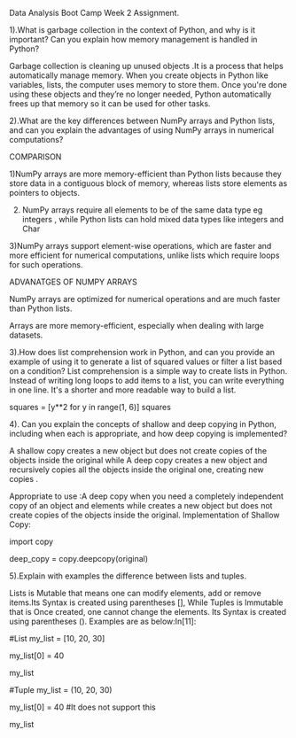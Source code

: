 

  Data Analysis Boot Camp Week 2 Assignment. 

 1).What is garbage collection in the context of Python, and why is it important? Can you explain how memory management is handled in Python?


 Garbage collection is cleaning up unused objects .It is a process that helps automatically manage memory. When you create objects in Python like variables, lists, the computer uses memory to store them. Once you're done using these objects and they’re no longer needed, Python automatically frees up that memory so it can be used for other tasks. 


 2).What are the key differences between NumPy arrays and Python lists, and can you explain the advantages of using NumPy arrays in numerical computations?

 COMPARISON

 
 1)NumPy arrays are more memory-efficient than Python lists because they store data in a contiguous block of memory, whereas lists store elements as pointers to objects.

2) NumPy arrays require all elements to be of the same data type eg integers , while Python lists can hold mixed data types like integers and Char

 3)NumPy arrays support element-wise operations, which are faster and more efficient for numerical computations, unlike lists which require loops for such operations.

ADVANATGES OF NUMPY ARRAYS

NumPy arrays are optimized for numerical operations and are much faster than Python lists.

 Arrays are more memory-efficient, especially when dealing with large datasets.

3).How does list comprehension work in Python, and can you provide an example of using it to generate a list of squared values or filter a list based on a condition?
 List comprehension is a simple way to create lists in Python. Instead of writing long loops to add items to a list, you can write everything in one line. It's a shorter and more readable way to build a list.




squares = [y**2 for y in range(1, 6)]
squares



 4). Can you explain the concepts of shallow and deep copying in Python, including when each is appropriate, and how deep copying is implemented?

A shallow copy creates a new object but does not create copies of the objects inside the original while A deep copy creates a new object and recursively copies all the objects inside the original one, creating new copies .


Appropriate  to use :A deep copy when you need a completely independent copy of an object and elements while  creates a new object but does not create copies of the objects inside the original.
 Implementation of Shallow Copy:

 
  import copy

 deep_copy = copy.deepcopy(original)


5).Explain with examples the difference between lists and tuples.

Lists is Mutable that means one  can modify elements, add or remove items.Its Syntax is created using parentheses [], While Tuples is Immutable that is Once created, one  cannot change the elements.
Its Syntax is created using parentheses (). Examples are as below:In[11]:


#List
my_list = [10, 20, 30]

my_list[0] = 40  

my_list







#Tuple 
my_list = (10, 20, 30)

my_list[0] = 40 #It does not support this

my_list







